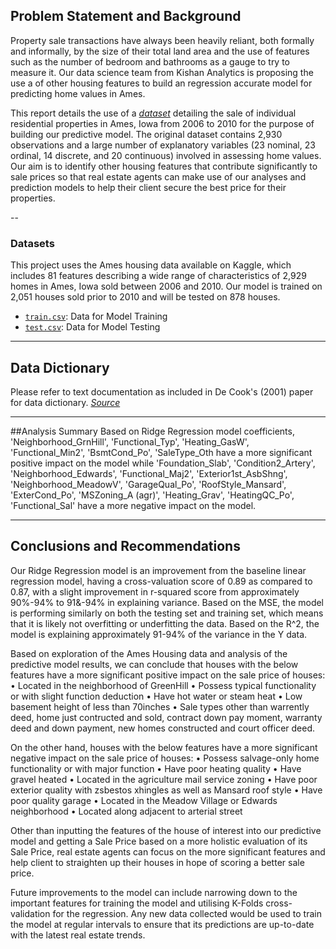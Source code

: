 ## Problem Statement and Background

Property sale transactions have always been heavily reliant, both formally and informally, by the size of their total land area and the use of features such as the number of bedroom and bathrooms as a gauge to try to measure it. Our data science team from Kishan Analytics is proposing the use a of other housing features to build an regression accurate model for predicting home values in Ames.

This report details the use of a [*dataset*](http://jse.amstat.org/v19n3/decock.pdf) detailing the sale of individual residential properties in Ames, Iowa from 2006 to 2010 for the purpose of building our predictive model. The original dataset contains 2,930 observations and a large number of explanatory
variables (23 nominal, 23 ordinal, 14 discrete, and 20 continuous) involved in assessing home
values. Our aim is to identify other housing features that contribute significantly to sale prices so that real estate agents can make use of our analyses and prediction models to help their client secure the best price for their properties.

--

### Datasets
This project uses the Ames housing data available on Kaggle, which includes 81 features describing a wide range of characteristics of 2,929 homes in Ames, Iowa sold between 2006 and 2010.  Our model is trained on 2,051 houses sold prior to 2010 and will be tested on 878 houses.

* [`train.csv`](./datasets/train.csv): Data for Model Training
* [`test.csv`](./datasets/test.csv): Data for Model Testing

---

## Data Dictionary
Please refer to text documentation as included in De Cook's (2001) paper for data dictionary. [*Source*](http://jse.amstat.org/v19n3/decock/DataDocumentation.txt)

---

##Analysis Summary
Based on Ridge Regression model coefficients, 'Neighborhood_GrnHill', 'Functional_Typ', 'Heating_GasW', 'Functional_Min2', 'BsmtCond_Po', 'SaleType_Oth have a more significant positive impact on the model while 'Foundation_Slab', 'Condition2_Artery', 'Neighborhood_Edwards', 'Functional_Maj2', 'Exterior1st_AsbShng', 'Neighborhood_MeadowV', 'GarageQual_Po', 'RoofStyle_Mansard', 'ExterCond_Po', 'MSZoning_A (agr)', 'Heating_Grav', 'HeatingQC_Po', 'Functional_Sal' have a more negative impact on the model.

---

## Conclusions and Recommendations

Our Ridge Regression model is an improvement from the baseline linear regression model, having a cross-valuation score of 0.89 as compared to 0.87, with a slight improvement in r-squared score from approximately 90%-94% to 91&-94% in explaining variance.
Based on the MSE, the model is performing similarly on both the testing set and training set, which means that it is likely not overfitting or underfitting the data. Based on the R^2, the model is explaining approximately 91-94% of the variance in the Y data.

Based on exploration of the Ames Housing data and analysis of the predictive model results, we can conclude that houses with the below features have a more significant positive impact on the sale price of houses:
	•	Located in the neighborhood of GreenHill
	•	Possess typical functionality or with slight function deduction
	•	Have hot water or steam heat
	•	Low basement height of less than 70inches
	•	Sale types other than warrently deed, home just contructed and sold, contract down pay moment, warranty deed and down payment, new homes constructed and court officer deed.

On the other hand, houses with the below features have a more significant negative impact on the sale price of houses:
	•	Possess salvage-only home functionality or with major function
	•	Have poor heating quality
	•	Have gravel heated
	•	Located in the agriculture mail service zoning
	•	Have poor exterior quality with zsbestos xhingles as well as Mansard roof style
	•	Have poor quality garage
	•	Located in the Meadow Village or Edwards neighborhood
	•	Located along adjacent to arterial street

Other than inputting the features of the house of interest into our predictive model and getting a Sale Price based on a more holistic evaluation of its Sale Price, real estate agents can focus on the more significant features and help client to straighten up their houses in hope of scoring a better sale price.

Future improvements to the model can include narrowing down to the important features for training the model and utilising K-Folds cross-validation for the regression. Any new data collected would be used to train the model at regular intervals to ensure that its predictions are up-to-date with the latest real estate trends.

